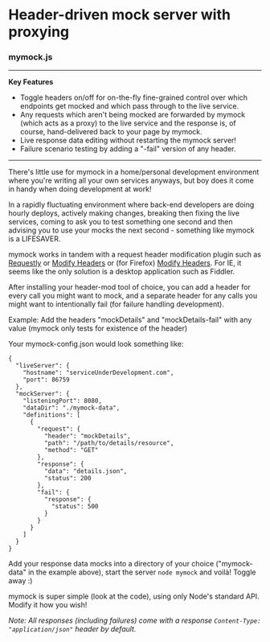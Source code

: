 # Header-driven mock server with proxying
### mymock.js
---
**Key Features**
+ Toggle headers on/off for on-the-fly fine-grained control over which endpoints get mocked and which pass through to the live service.
+ Any requests which aren't being mocked are forwarded by mymock (which acts as a proxy) to the live service and the response is, of course, hand-delivered back to your page by mymock.
+ Live response data editing without restarting the mymock server!
+ Failure scenario testing by adding a "-fail" version of any header.

---

There's little use for mymock in a home/personal development environment where you're writing all your own services anyways, but boy does it come in handy when doing development at work!

In a rapidly fluctuating environment where back-end developers are doing hourly deploys, actively making changes, breaking then fixing the live services, coming to ask you to test something one second and then advising you to use your mocks the next second - something like mymock is a LIFESAVER.

mymock works in tandem with a request header modification plugin such as [Requestly](https://chrome.google.com/webstore/detail/requestly/mdnleldcmiljblolnjhpnblkcekpdkpa) or [Modify Headers](https://chrome.google.com/webstore/detail/modify-headers-for-google/innpjfdalfhpcoinfnehdnbkglpmogdi?hl=en-US) or (for Firefox) [Modify Headers](https://addons.mozilla.org/en-US/firefox/addon/modify-headers/).  For IE, it seems like the only solution is a desktop application such as Fiddler.

After installing your header-mod tool of choice, you can add a header for every call you might want to mock, and a separate header for any calls you might want to intentionally fail (for failure handling development).

Example:
Add the headers "mockDetails" and "mockDetails-fail" with any value (mymock only tests for existence of the header)

Your mymock-config.json would look something like:
```
{
  "liveServer": {
    "hostname": "serviceUnderDevelopment.com",
    "port": 86759
  },
  "mockServer": {
    "listeningPort": 8080,
    "dataDir": "./mymock-data",
    "definitions": [
      {
        "request": {
          "header": "mockDetails",
          "path": "/path/to/details/resource",
          "method": "GET"
        },
        "response": {
          "data": "details.json",
          "status": 200
        },
        "fail": {
          "response": {
            "status": 500
          }
        }
      }
    ]
  }
}

```

Add your response data mocks into a directory of your choice ("mymock-data" in the example above), start the server `node mymock` and voilà!  Toggle away :)

mymock is super simple (look at the code), using only Node's standard API.  Modify it how you wish!

*Note: All responses (including failures) come with a response `Content-Type: "application/json"` header by default.*
